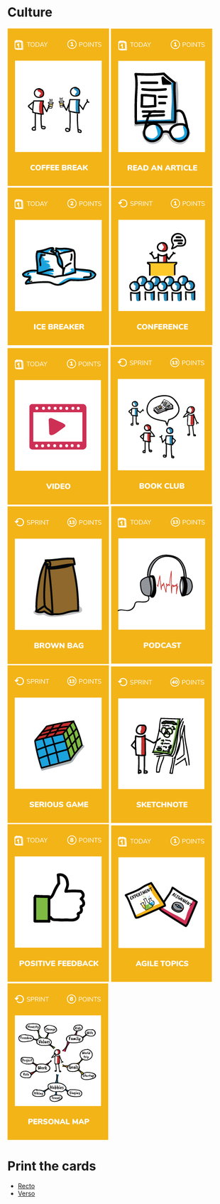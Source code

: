 # Culture
[![Have a coffee break with someone you do not know](images/coffee-break.png)](coffee-break.md)
[![Read 1 technical article](images/read-an-article.png)](read-1-article.md)
[![Start the day with an ice breaker](images/ice-breaker.png)](ice-breaker.md)
[![Attend to a conference (tech or not)](images/conference.png)](conference.md)
[![Watch a video](images/video.png)](watch-video.md)
[![Read 1 chapter from a technical book](images/book-club.png)](technical-book.md)
[![Organize a Brown bag lunch](images/brown-bag.png)](brown-bag.md)
[![Listen a craft podcast](images/podcast.png)](craft-podcast.md)
[![Test a serious game](images/serious-game.png)](serious-game.md)
[![Use a whiteboard during a meeting](images/sketchnote.png)](sketchnote-meeting.md)
[![Give positive feedback to a team mate](images/positive-feedback.png)](positive-feedback.md)
[![Discover a new agile topic](images/Agile-topics.png)](agile-topics.md)
[![Personal map](images/prsonal-map.png)](personal-map.md)

# Print the cards
* [Recto](../cards/culture-recto.pdf)  
* [Verso](../cards/culture-verso.pdf)
